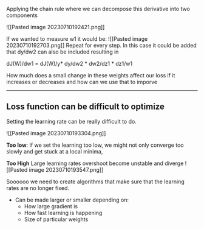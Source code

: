 Applying the chain rule where we can decompose this derivative into two components 

![[Pasted image 20230710192421.png]]


If we wanted to measure w1
it would be:
![[Pasted image 20230710192703.png]]
Repeat for every step. 
In this case it could be added that dy/dw2 can also be included resulting in

dJ(W)/dw1 = dJ(W)/y* dy/dw2 * dw2/dz1 * dz1/w1

How much does a small change in these weights affect our loss if it increases or decreases and how can we use that to imporve


----
## Loss function can be difficult to optimize

Setting the learning rate can be really difficult to do.

![[Pasted image 20230710193304.png]]

**Too low**:
If we set the learning too low, we might not only converge too slowly and get stuck at a local minima, 

**Too High**
Large learning rates overshoot become unstable and diverge
![[Pasted image 20230710193547.png]]

 
Soooooo we need to create algorithms that make sure that the learning rates are no longer fixed.

- Can be made larger or smaller depending on:
	- How large gradient is
	- How fast learning is happening
	- Size of particular weights
